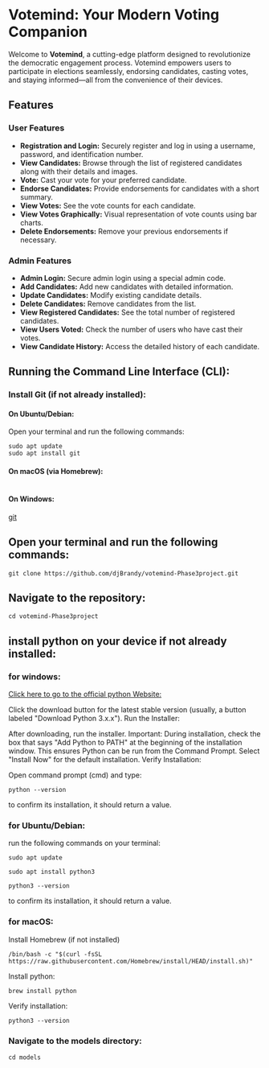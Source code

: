 # Votemind: Your Modern Voting Companion

Welcome to **Votemind**, a cutting-edge platform designed to revolutionize the democratic engagement process. Votemind empowers users to participate in elections seamlessly, endorsing candidates, casting votes, and staying informed—all from the convenience of their devices.

## Features

### User Features
- **Registration and Login:** Securely register and log in using a username, password, and identification number.
- **View Candidates:** Browse through the list of registered candidates along with their details and images.
- **Vote:** Cast your vote for your preferred candidate.
- **Endorse Candidates:** Provide endorsements for candidates with a short summary.
- **View Votes:** See the vote counts for each candidate.
- **View Votes Graphically:** Visual representation of vote counts using bar charts.
- **Delete Endorsements:** Remove your previous endorsements if necessary.

### Admin Features
- **Admin Login:** Secure admin login using a special admin code.
- **Add Candidates:** Add new candidates with detailed information.
- **Update Candidates:** Modify existing candidate details.
- **Delete Candidates:** Remove candidates from the list.
- **View Registered Candidates:** See the total number of registered candidates.
- **View Users Voted:** Check the number of users who have cast their votes.
- **View Candidate History:** Access the detailed history of each candidate.




## Running the Command Line Interface (CLI):

### Install Git (if not already installed):
#### On Ubuntu/Debian:
Open your terminal and run the following commands:
```
sudo apt update
sudo apt install git

```
#### On macOS (via Homebrew):
```brew install git
```

#### On Windows:
[git](https://git-scm.com/)


## Open your terminal and run the following commands:
```
git clone https://github.com/djBrandy/votemind-Phase3project.git
```

## Navigate to the repository:
```
cd votemind-Phase3project
```


## install python on your device if not already installed:
### for windows:
[Click here to go to the official python Website:](https://www.python.org/downloads/)

Click the download button for the latest stable version (usually, a button labeled "Download Python 3.x.x").
Run the Installer:

After downloading, run the installer.
Important: During installation, check the box that says "Add Python to PATH" at the beginning of the installation window. This ensures Python can be run from the Command Prompt.
Select "Install Now" for the default installation.
Verify Installation:

Open command prompt (cmd) and type:

```
python --version
```
to confirm its installation, it should return a value.


### for Ubuntu/Debian:
run the following commands on your terminal:
```
sudo apt update
```
```
sudo apt install python3
```
```
python3 --version
```
to confirm its installation, it should return a value.


### for macOS:
Install Homebrew (if not installed)
```
/bin/bash -c "$(curl -fsSL https://raw.githubusercontent.com/Homebrew/install/HEAD/install.sh)"
```

Install python:
```
brew install python
```

Verify installation:
```
python3 --version
```


### Navigate to the models directory:
```
cd models
```